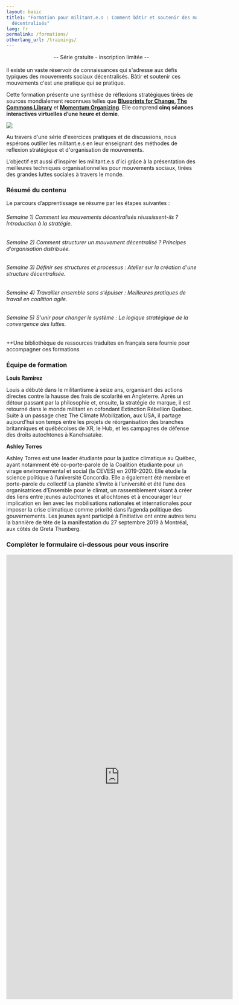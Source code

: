 ```yaml
---
layout: basic
title1: "Formation pour militant.e.s : Comment bâtir et soutenir des mouvements
  décentralisés"
lang: fr
permalink: /formations/
otherlang_url: /trainings/
---
```

<div align="center">
-- Série gratuite - inscription limitée --
</div>
<br/>
Il existe un vaste réservoir de connaissances qui s'adresse aux défis typiques des mouvements sociaux décentralisés. Bâtir et soutenir ces mouvements c'est une pratique qui se pratique.

Cette formation présente une synthèse de réflexions stratégiques tirées de sources mondialement reconnues telles que **[Blueprints for Change](http://blueprintsfc.org/), [The Commons Library](https://commonslibrary.org/)** et **[Momentum Organizing](https://www.momentumcommunity.org/)**. Elle comprend **cinq séances interactives virtuelles d’une heure et demie**.

![](/media/screen-shot-2021-02-15-at-2.42.11-pm.png)

Au travers d'une série d'exercices pratiques et de discussions, nous espérons outiller les militant.e.s en leur enseignant des méthodes de reflexion stratégique et d'organisation de mouvements.

L’objectif est aussi d’inspirer les militant.e.s d'ici grâce à la présentation des meilleures techniques organisationnelles pour mouvements sociaux, tirées des grandes luttes sociales à travers le monde.

### **Résumé du contenu**

Le parcours d’apprentissage se résume par les étapes suivantes : 

###### Semaine 1) Comment les mouvements décentralisés réussissent-ils ? Introduction à la stratégie. 

###### Semaine 2) Comment structurer un mouvement décentralisé ? Principes d’organisation distribuée. 

###### Semaine 3) Définir ses structures et processus : Atelier sur la création d'une structure décentralisée. 

###### Semaine 4) Travailler ensemble sans s'épuiser : Meilleures pratiques de travail en coalition agile.  

###### Semaine 5) S'unir pour changer le système : La logique stratégique de la convergence des luttes. 

++Une bibliothèque de ressources traduites en français sera fournie pour accompagner ces formations

### **Équipe de formation** 

**Louis Ramirez**

Louis a débuté dans le militantisme à seize ans, organisant des actions directes contre la hausse des frais de scolarité en Angleterre. Après un détour passant par la philosophie et, ensuite, la stratégie de marque, il est retourné dans le monde militant en cofondant Extinction Rébellion Québec. Suite à un passage chez The Climate Mobilization, aux USA, il partage aujourd’hui son temps entre les projets de réorganisation des branches britanniques et québécoises de XR, le Hub, et les campagnes de défense des droits autochtones à Kanehsatake.

**Ashley Torres**

Ashley Torres est une leader étudiante pour la justice climatique au Québec, ayant notamment été co-porte-parole de la Coalition étudiante pour un virage environnemental et social (la CEVES) en 2019-2020. Elle étudie la science politique à l’université Concordia. Elle a également été membre et porte-parole du collectif La planète s’invite à l’université et été l’une des organisatrices d’Ensemble pour le climat, un rassemblement visant à créer des liens entre jeunes autochtones et allochtones et à encourager leur implication en lien avec les mobilisations nationales et internationales pour imposer la crise climatique comme priorité dans l’agenda politique des gouvernements. Les jeunes ayant participé à l’initiative ont entre autres tenu la bannière de tête de la manifestation du 27 septembre 2019 à Montréal, aux côtés de Greta Thunberg.

### **Compléter le formulaire ci-dessous pour vous inscrire**

<iframe src="https://docs.google.com/forms/d/e/1FAIpQLSdJwzbJqIK1pItSl9o7sIl3mPo6GbpDYLWwrnwkXVQ7VfAWaQ/viewform?embedded=true" width="600" height="1176" frameborder="0" marginheight="0" marginwidth="0">Loading…</iframe>